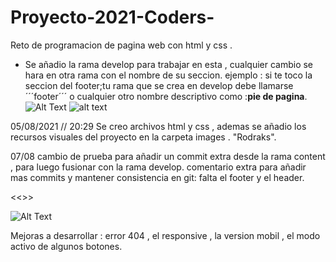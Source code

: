 # Proyecto-2021-Coders-

Reto de programacion de pagina web con html y css .

- Se añadio la rama develop para trabajar en esta , cualquier cambio se hara en otra rama con el nombre de su seccion.
  ejemplo : si te toco la seccion del footer;tu rama que se crea en develop debe llamarse ´´´footer´´´ o cualquier otro
  nombre descriptivo como :**pie de pagina**.
  ![Alt Text](https://media.giphy.com/media/iIqmM5tTjmpOB9mpbn/giphy.gif)
  ![alt text][logo]

[logo]: https://media.giphy.com/media/LmNwrBhejkK9EFP504/giphy.gif "Logo Title Text 2"

05/08/2021 // 20:29 Se creo archivos html y css , ademas se añadio los recursos visuales del proyecto en la carpeta images . "Rodraks".

07/08 cambio de prueba para añadir un commit extra desde la rama content , para luego fusionar con la rama develop.
comentario extra para añadir mas commits y mantener consistencia en git: falta el footer y el header.

<<<Trabajo finalizado>>>

![Alt Text](https://media.giphy.com/media/LmxyviwEMerCc1HUmF/giphy.gif)

Mejoras a desarrollar : error 404 , el responsive , la version mobil , el modo activo de algunos botones.
